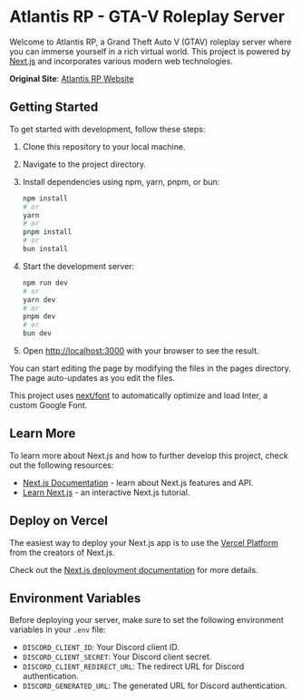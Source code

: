 # Atlantis RP - GTA-V Roleplay Server

Welcome to Atlantis RP, a Grand Theft Auto V (GTAV) roleplay server where you can immerse yourself in a rich virtual world. This project is powered by [Next.js](https://nextjs.org/) and incorporates various modern web technologies.

**Original Site**: [Atlantis RP Website](https://www.atlantisrp.ir/)

## Getting Started

To get started with development, follow these steps:

1. Clone this repository to your local machine.
2. Navigate to the project directory.
3. Install dependencies using npm, yarn, pnpm, or bun:

   ```bash
   npm install
   # or
   yarn
   # or
   pnpm install
   # or
   bun install
   ```

4. Start the development server:
   ```bash
   npm run dev
   # or
   yarn dev
   # or
   pnpm dev
   # or
   bun dev
   ```
5. Open [http://localhost:3000](http://localhost:3000) with your browser to see the result.

You can start editing the page by modifying the files in the pages directory. The page auto-updates as you edit the files.

This project uses [next/font](https://nextjs.org/docs/basic-features/font-optimization) to automatically optimize and load Inter, a custom Google Font.

## Learn More

To learn more about Next.js and how to further develop this project, check out the following resources:

- [Next.js Documentation](https://nextjs.org/docs) - learn about Next.js features and API.
- [Learn Next.js](https://nextjs.org/learn) - an interactive Next.js tutorial.

## Deploy on Vercel

The easiest way to deploy your Next.js app is to use the [Vercel Platform](https://vercel.com/new?filter=next.js) from the creators of Next.js.

Check out the [Next.js deployment documentation](https://nextjs.org/docs/deployment) for more details.

## Environment Variables

Before deploying your server, make sure to set the following environment variables in your `.env` file:

- `DISCORD_CLIENT_ID`: Your Discord client ID.
- `DISCORD_CLIENT_SECRET`: Your Discord client secret.
- `DISCORD_CLIENT_REDIRECT_URL`: The redirect URL for Discord authentication.
- `DISCORD_GENERATED_URL`: The generated URL for Discord authentication.
